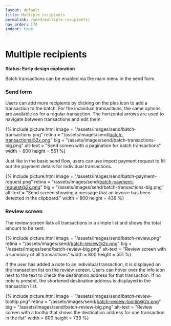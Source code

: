 ```yaml
---
layout: default
title: Multiple recipients
permalink: /send/multiple-recipients/
nav_order: 174
indent: true
---
```


# Multiple recipients

**Status: Early design exploration**

Batch transactions can be enabled via the main menu in the send form.

### Send form

Users can add more recipients by clicking on the plus icon to add a transaction to the batch. For the individual transactions, the same options are available as for a regular transaction. The horizontal arrows are used to navigate between transactions and edit them.

{% include picture.html
	image = "/assets/images/send/batch-transactions.png"
	retina = "/assets/images/send/batch-transactions@2x.png"
	big = "/assets/images/send/batch-transactions-big.png"
	alt-text = "Send screen with a pagination for batch transactions"
	width = 800
	height = 551
%}

Just like in the basic send flow, users can use import payment request to fill out the payment details for individual transactions. 

{% include picture.html
	image = "/assets/images/send/batch-payment-request.png"
	retina = "/assets/images/send/batch-payment-request@2x.png"
	big = "/assets/images/send/batch-transactions-big.png"
	alt-text = "Send screen showing a message that an invoice has been detected in the clipboard."
	width = 800
	height = 436
%}

### Review screen

The review screen lists all transactions in a simple list and shows the total amount to be sent.

{% include picture.html
	image = "/assets/images/send/batch-review.png"
	retina = "/assets/images/send/batch-review@2x.png"
	big = "/assets/images/send/batch-review-big.png"
	alt-text = "Review screen with a summary of all transactions"
	width = 800
	height = 551
%}

If the user has added a note to an individual transaction, it is displayed on the transaction list on the review screen. Users can hover over the info icon next to the text to check the destination address for that transaction. If no note is present, the shortened destination address is displayed in the transaction list. 

{% include picture.html
	image = "/assets/images/send/batch-review-tooltip.png"
	retina = "/assets/images/send/batch-review-tooltip@2x.png"
	big = "/assets/images/send/batch-review-big.png"
	alt-text = "Review screen with a tooltip that shows the destination address for one transaction in the list"
	width = 800
	height = 739
%}